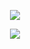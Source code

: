<p align="center">  
<img src="https://komarev.com/ghpvc/?username=tarlobe&color=grey">
</p>   

<p align="center">  
<img src="https://discord.c99.nl/widget/theme-2/800113160614838283.png">
</p>       
